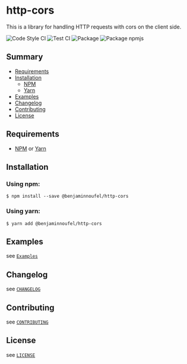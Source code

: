 # http-cors

This is a library for handling HTTP requests with cors on the client side.

![Code Style CI](https://github.com/benjaminnoufel/http-cors/workflows/Code%20Style%20CI/badge.svg)
![Test CI](https://github.com/benjaminnoufel/http-cors/workflows/Test%20CI/badge.svg)
![Package](https://github.com/benjaminnoufel/http-cors/workflows/Package/badge.svg)
![Package npmjs](https://github.com/benjaminnoufel/http-cors/workflows/Package%20npmjs/badge.svg)

## Summary

- [Requirements](#requirements)
- [Installation](#installation)
    - [NPM](#using-npm)
    - [Yarn](#using-yarn)
- [Examples](#examples)
- [Changelog](#changelog)
- [Contributing](#contributing)
- [License](#license)

## Requirements

- [NPM][npm] or [Yarn][yarn]

## Installation

### Using npm:

```console
$ npm install --save @benjaminnoufel/http-cors
```

### Using yarn:

```console
$ yarn add @benjaminnoufel/http-cors
```

## Examples

see [`Examples`](./examples)

## Changelog

see [`CHANGELOG`](./CHANGELOG.md)

## Contributing

see [`CONTRIBUTING`](./CONTRIBUTING.md)

## License

see [`LICENSE`](./LICENSE)

[npm]: https://www.npmjs.com/
[yarn]: https://yarnpkg.com/

